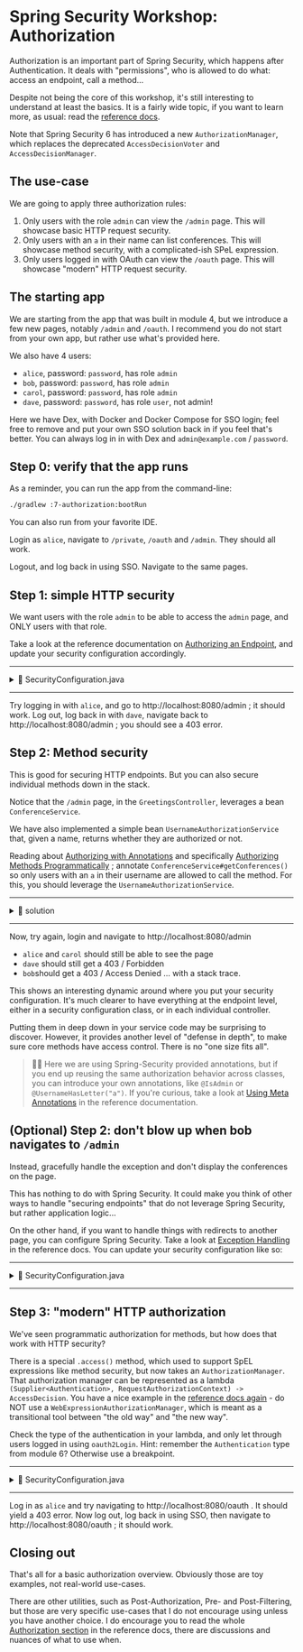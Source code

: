 # Spring Security Workshop: Authorization

Authorization is an important part of Spring Security, which happens after Authentication. It deals
with "permissions", who is allowed to do what: access an endpoint, call a method...

Despite not being the core of this workshop, it's still interesting to understand at least the
basics. It is a fairly wide topic, if you want to learn more, as usual: read the
[reference docs](https://docs.spring.io/spring-security/reference/servlet/authorization/index.html).

Note that Spring Security 6 has introduced a new `AuthorizationManager`, which replaces the
deprecated `AccessDecisionVoter` and `AccessDecisionManager`.

## The use-case

We are going to apply three authorization rules:

1. Only users with the role `admin` can view the `/admin` page. This will showcase basic HTTP
   request security.
2. Only users with an `a` in their name can list conferences. This will showcase method security,
   with a complicated-ish SPeL expression.
3. Only users logged in with OAuth can view the `/oauth` page. This will showcase "modern" HTTP
   request security.

## The starting app

We are starting from the app that was built in module 4, but we introduce a few new pages, notably
`/admin` and `/oauth`. I recommend you do not start from your own app, but rather use what's
provided here.

We also have 4 users:

- `alice`, password: `password`, has role `admin`
- `bob`, password: `password`, has role `admin`
- `carol`, password: `password`, has role `admin`
- `dave`, password: `password`, has role `user`, not admin!

Here we have Dex, with Docker and Docker Compose for SSO login; feel free to remove and put your own
SSO solution back in if you feel that's better. You can always log in in with Dex and
`admin@example.com` / `password`.

## Step 0: verify that the app runs

As a reminder, you can run the app from the command-line:

```bash
./gradlew :7-authorization:bootRun
```

You can also run from your favorite IDE.

Login as `alice`, navigate to `/private`, `/oauth` and `/admin`. They should all work.

Logout, and log back in using SSO. Navigate to the same pages.

## Step 1: simple HTTP security

We want users with the role `admin` to be able to access the `admin` page, and ONLY users with that role.

Take a look at the reference documentation on
[Authorizing an Endpoint](https://docs.spring.io/spring-security/reference/servlet/authorization/authorize-http-requests.html#authorizing-endpoints),
and update your security configuration accordingly.

---

<details>

<summary>📖 SecurityConfiguration.java</summary>

```java
public class SecurityConfiguration {

    // ...

    @Bean
    public SecurityFilterChain securityFilterChain(HttpSecurity http) throws Exception {
        return http
                .authorizeHttpRequests(authorize -> {
                    // ...
                    authorize.requestMatchers("/admin").hasRole("admin");
                    authorize.anyRequest().authenticated();
                })
                // ...
                .build();
    }

    // ...
}
```

</details>

---

Try logging in with `alice`, and go to http://localhost:8080/admin ; it should work. Log out, log
back in with `dave`, navigate back to http://localhost:8080/admin ; you should see a 403 error.

## Step 2: Method security

This is good for securing HTTP endpoints. But you can also secure individual methods down in the
stack.

Notice that the `/admin` page, in the `GreetingsController`, leverages a bean `ConferenceService`.

We have also implemented a simple bean `UsernameAuthorizationService` that, given a name, returns
whether they are authorized or not.

Reading about
[Authorizing with Annotations](https://docs.spring.io/spring-security/reference/servlet/authorization/method-security.html#authorizing-with-annotations)
and specifically
[Authorizing Methods Programmatically](https://docs.spring.io/spring-security/reference/servlet/authorization/method-security.html#use-programmatic-authorization)
; annotate `ConferenceService#getConferences()` so only users with an `a` in their username are
allowed to call the method. For this, you should leverage the `UsernameAuthorizationService`.

---

<details>

<summary>📖 solution</summary>

ConferenceService.java:

```java

@Component
public class ConferenceService {

    @PreAuthorize("@usernameAuthorizationService.isAuthorized(authentication.name)")
    public Collection<String> getConferences() {
        // ...
    }

}
```

SecurityConfiguration.java:

```java

@Configuration
@EnableWebSecurity
@EnableMethodSecurity // <-- don't forget to enable method security
public class SecurityConfiguration {

    // ...

}
```

</details>

---

Now, try again, login and navigate to http://localhost:8080/admin

- `alice` and `carol` should still be able to see the page
- `dave` should still get a 403 / Forbidden
- `bob`should get a 403 / Access Denied ... with a stack trace.

This shows an interesting dynamic around where you put your security configuration. It's much
clearer to have everything at the endpoint level, either in a security configuration class, or in
each individual controller.

Putting them in deep down in your service code may be surprising to discover. However, it provides
another level of "defense in depth", to make sure core methods have access control. There is no "one
size fits all".

> 🧑‍🔬 Here we are using Spring-Security provided annotations, but if you end up reusing the same authorization
> behavior across classes, you can introduce your own annotations, like `@IsAdmin` or `@UsernameHasLetter("a")`.
> If you're curious, take a look
> at [Using Meta Annotations](https://docs.spring.io/spring-security/reference/6.4/servlet/authorization/method-security.html#meta-annotations)
> in the reference documentation.

## (Optional) Step 2: don't blow up when bob navigates to `/admin`

Instead, gracefully handle the exception and don't display the conferences on the page.

This has nothing to do with Spring Security. It could make you think of other ways to handle
"securing endpoints" that do not leverage Spring Security, but rather application logic...

On the other hand, if you want to handle things with redirects to another page, you can configure Spring Security.
Take a look
at [Exception Handling](https://docs.spring.io/spring-security/reference/servlet/architecture.html#servlet-exceptiontranslationfilter)
in the reference docs. You can update your security configuration like so:

---

<details>

<summary>📖 SecurityConfiguration.java</summary>

```java
public class SecurityConfiguration {

    // ...

    @Bean
    public SecurityFilterChain securityFilterChain(HttpSecurity http) throws Exception {
        return http
                // ...
                .exceptionHandling(exceptions -> {
                    exceptions.accessDeniedHandler((request, response, accessDeniedException) -> {
                        response.sendRedirect("/private");
                    });
                })
                .build();
    }

    // ...
}
```

</details>

---

## Step 3: "modern" HTTP authorization

We've seen programmatic authorization for methods, but how does that work with HTTP security?

There is a special `.access()` method, which used to support SpEL expressions like method security,
but now takes an `AuthorizationManager`. That authorization manager can be represented as a lambda
`(Supplier<Authentication>, RequestAuthorizationContext) -> AccessDecision`. You have a nice example
in the
[reference docs again](https://docs.spring.io/spring-security/reference/servlet/authorization/authorize-http-requests.html#_migrating_expressions) -
do NOT use a `WebExpressionAuthorizationManager`, which is meant as a transitional tool between "the
old way" and "the new way".

Check the type of the authentication in your lambda, and only let through users logged in using
`oauth2Login`. Hint: remember the `Authentication` type from module 6? Otherwise use a breakpoint.

---

<details>

<summary>📖 SecurityConfiguration.java</summary>

```java
public class SecurityConfiguration {

    // ...

    @Bean
    public SecurityFilterChain securityFilterChain(HttpSecurity http) throws Exception {
        return http
                .authorizeHttpRequests(authorize -> {
                    // ...
                    authorize.requestMatchers("/oauth").access(
                            (authSupplier, context) -> {
                                Authentication authentication = authSupplier.get();
                                return new AuthorizationDecision(
                                        authentication instanceof OAuth2LoginAuthenticationToken);
                            });
                    authorize.anyRequest().authenticated();
                })
                // ...
                .build();
    }

    // ...
}
```

</details>

---

Log in as `alice` and try navigating to http://localhost:8080/oauth . It should yield a 403 error.
Now log out, log back in using SSO, then navigate to http://localhost:8080/oauth ; it should work.

## Closing out

That's all for a basic authorization overview. Obviously those are toy examples, not real-world
use-cases.

There are other utilities, such as Post-Authorization, Pre- and Post-Filtering, but those are very
specific use-cases that I do not encourage using unless you have another choice. I do encourage you
to read the whole
[Authorization section](https://docs.spring.io/spring-security/reference/servlet/authorization/index.html)
in the reference docs, there are discussions and nuances of what to use when.
